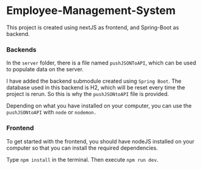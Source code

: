 # Employee-Management-System

This project is created using nextJS as frontend, and Spring-Boot as backend.

### Backends

In the ```server``` folder, there is a file named ```pushJSONToAPI```, which can be used to populate data on the server.

I have added the backend submodule created using ```Spring Boot```. The database used in this backend is H2, which will be reset every time the project is rerun. So this is why the ```pushJSONtoAPI``` file is provided.

Depending on what you have installed on your computer, you can use the ```pushJSONtoAPI``` with ```node``` or ```nodemon.``` 

### Frontend

To get started with the frontend, you should have nodeJS installed on your computer so that you can install the required dependencies.

Type ```npm install``` in the terminal.
Then execute ```npm run dev```.
